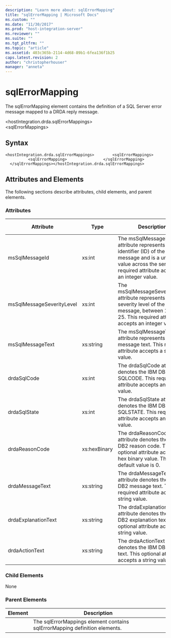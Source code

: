 ```yaml
---
description: "Learn more about: sqlErrorMapping"
title: "sqlErrorMapping | Microsoft Docs"
ms.custom: ""
ms.date: "11/30/2017"
ms.prod: "host-integration-server"
ms.reviewer: ""
ms.suite: ""
ms.tgt_pltfrm: ""
ms.topic: "article"
ms.assetid: 403c365b-2114-4d68-89b1-6fea136f1b25
caps.latest.revision: 2
author: "christopherhouser"
manager: "anneta"
---
```

# sqlErrorMapping
The sqlErrorMapping element contains the definition of a SQL Server error message mapped to a DRDA reply message.  
  
 \<hostIntegration.drda.sqlErrorMappings>  
\<sqlErrorMappings>  
  
## Syntax  
  
```  
<hostIntegration.drda.sqlErrorMappings>        <sqlErrorMappings>                <sqlErrorMapping>                </sqlErrorMapping>        </sqlErrorMappings></hostIntegration.drda.sqlErrorMappings>  
```  
  
## Attributes and Elements  
 The following sections describe attributes, child elements, and parent elements.  
  
### Attributes  
  
|Attribute|Type|Description|Required|Default Value|  
|---------------|----------|-----------------|--------------|-------------------|  
|msSqlMessageId|xs:int|The msSqlMessageId attribute represents the identifier (ID) of the message and is a unique value across the server. This required attribute accepts an integer value.|true|n/a|  
|msSqlMessageSeverityLevel|xs:int|The msSqlMessageSeverityLevel attribute represents the severity level of the message, between 1 and 25. This required attribute accepts an integer value.|true|n/a|  
|msSqlMessageText|xs:string|The msSqlMessageText attribute represents the message text. This required attribute accepts a string value.|true|n/a|  
|drdaSqlCode|xs:int|The drdaSqlCode attribute denotes the IBM DB2 SQLCODE. This required attribute accepts an integer value.|true|n/a|  
|drdaSqlState|xs:int|The drdaSqlState attribute denotes the IBM DB2 SQLSTATE. This required attribute accepts an integer value.|true|n/a|  
|drdaReasonCode|xs:hexBinary|The drdaReasonCode attribute denotes the IBM DB2 reason code. This optional attribute accepts a hex binary value. The default value is 0.|false|n/a|  
|drdaMessageText|xs:string|The drdaMessageText attribute denotes the IBM DB2 message text. This required attribute accepts a string value.|true|n/a|  
|drdaExplanationText|xs:string|The drdaExplanationText attribute denotes the IBM DB2 explanation text. This optional attribute accepts a string value.|false|n/a|  
|drdaActionText|xs:string|The drdaActionText attribute denotes the IBM DB2 action text. This optional attribute accepts a string value.|false|n/a|  
  
### Child Elements  
 None  
  
### Parent Elements  
  
|Element|Description|  
|-------------|-----------------|  
||The sqlErrorMappings element contains sqlErrorMapping definition elements.|

